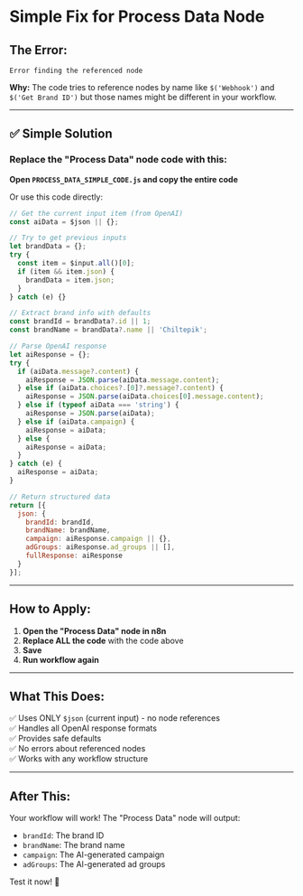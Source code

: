 # Simple Fix for Process Data Node

## The Error:
`Error finding the referenced node`

**Why:** The code tries to reference nodes by name like `$('Webhook')` and `$('Get Brand ID')` but those names might be different in your workflow.

---

## ✅ Simple Solution

### Replace the "Process Data" node code with this:

**Open `PROCESS_DATA_SIMPLE_CODE.js` and copy the entire code**

Or use this code directly:

```javascript
// Get the current input item (from OpenAI)
const aiData = $json || {};

// Try to get previous inputs
let brandData = {};
try {
  const item = $input.all()[0];
  if (item && item.json) {
    brandData = item.json;
  }
} catch (e) {}

// Extract brand info with defaults
const brandId = brandData?.id || 1;
const brandName = brandData?.name || 'Chiltepik';

// Parse OpenAI response
let aiResponse = {};
try {
  if (aiData.message?.content) {
    aiResponse = JSON.parse(aiData.message.content);
  } else if (aiData.choices?.[0]?.message?.content) {
    aiResponse = JSON.parse(aiData.choices[0].message.content);
  } else if (typeof aiData === 'string') {
    aiResponse = JSON.parse(aiData);
  } else if (aiData.campaign) {
    aiResponse = aiData;
  } else {
    aiResponse = aiData;
  }
} catch (e) {
  aiResponse = aiData;
}

// Return structured data
return [{
  json: {
    brandId: brandId,
    brandName: brandName,
    campaign: aiResponse.campaign || {},
    adGroups: aiResponse.ad_groups || [],
    fullResponse: aiResponse
  }
}];
```

---

## How to Apply:

1. **Open the "Process Data" node in n8n**
2. **Replace ALL the code** with the code above
3. **Save**
4. **Run workflow again**

---

## What This Does:

✅ Uses ONLY `$json` (current input) - no node references  
✅ Handles all OpenAI response formats  
✅ Provides safe defaults  
✅ No errors about referenced nodes  
✅ Works with any workflow structure  

---

## After This:

Your workflow will work! The "Process Data" node will output:
- `brandId`: The brand ID
- `brandName`: The brand name
- `campaign`: The AI-generated campaign
- `adGroups`: The AI-generated ad groups

Test it now! 🚀

